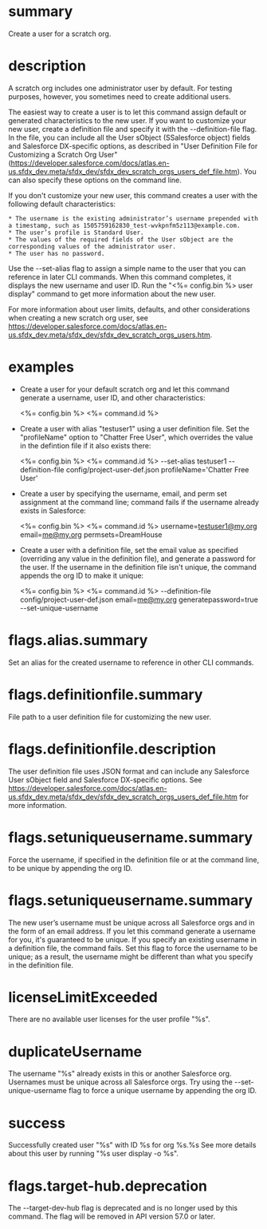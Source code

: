 # summary

Create a user for a scratch org.

# description

A scratch org includes one administrator user by default. For testing purposes, however, you sometimes need to create additional users.

The easiest way to create a user is to let this command assign default or generated characteristics to the new user. If you want to customize your new user, create a definition file and specify it with the --definition-file flag. In the file, you can include all the User sObject (SSalesforce object) fields and Salesforce DX-specific options, as described in "User Definition File for Customizing a Scratch Org User" (https://developer.salesforce.com/docs/atlas.en-us.sfdx_dev.meta/sfdx_dev/sfdx_dev_scratch_orgs_users_def_file.htm). You can also specify these options on the command line.

If you don't customize your new user, this command creates a user with the following default characteristics:

    * The username is the existing administrator’s username prepended with a timestamp, such as 1505759162830_test-wvkpnfm5z113@example.com.
    * The user’s profile is Standard User.
    * The values of the required fields of the User sObject are the corresponding values of the administrator user.
    * The user has no password.

Use the --set-alias flag to assign a simple name to the user that you can reference in later CLI commands. When this command completes, it displays the new username and user ID. Run the "<%= config.bin %> user display" command to get more information about the new user.

For more information about user limits, defaults, and other considerations when creating a new scratch org user, see https://developer.salesforce.com/docs/atlas.en-us.sfdx_dev.meta/sfdx_dev/sfdx_dev_scratch_orgs_users.htm.

# examples

- Create a user for your default scratch org and let this command generate a username, user ID, and other characteristics:

  <%= config.bin %> <%= command.id %>

- Create a user with alias "testuser1" using a user definition file. Set the "profileName" option to "Chatter Free User", which overrides the value in the defintion file if it also exists there:

  <%= config.bin %> <%= command.id %> --set-alias testuser1 --definition-file config/project-user-def.json profileName='Chatter Free User'

- Create a user by specifying the username, email, and perm set assignment at the command line; command fails if the username already exists in Salesforce:

  <%= config.bin %> <%= command.id %> username=testuser1@my.org email=me@my.org permsets=DreamHouse

- Create a user with a definition file, set the email value as specified (overriding any value in the definition file), and generate a password for the user. If the username in the definition file isn't unique, the command appends the org ID to make it unique:

  <%= config.bin %> <%= command.id %> --definition-file config/project-user-def.json email=me@my.org generatepassword=true --set-unique-username

# flags.alias.summary

Set an alias for the created username to reference in other CLI commands.

# flags.definitionfile.summary

File path to a user definition file for customizing the new user.

# flags.definitionfile.description

The user definition file uses JSON format and can include any Salesforce User sObject field and Salesforce DX-specific options. See https://developer.salesforce.com/docs/atlas.en-us.sfdx_dev.meta/sfdx_dev/sfdx_dev_scratch_orgs_users_def_file.htm for more information.

# flags.setuniqueusername.summary

Force the username, if specified in the definition file or at the command line, to be unique by appending the org ID.

# flags.setuniqueusername.summary

The new user’s username must be unique across all Salesforce orgs and in the form of an email address. If you let this command generate a username for you, it's guaranteed to be unique. If you specify an existing username in a definition file, the command fails. Set this flag to force the username to be unique; as a result, the username might be different than what you specify in the definition file.

# licenseLimitExceeded

There are no available user licenses for the user profile "%s".

# duplicateUsername

The username "%s" already exists in this or another Salesforce org. Usernames must be unique across all Salesforce orgs. Try using the --set-unique-username flag to force a unique username by appending the org ID.

# success

Successfully created user "%s" with ID %s for org %s.%s
See more details about this user by running "%s user display -o %s".

# flags.target-hub.deprecation

The --target-dev-hub flag is deprecated and is no longer used by this command. The flag will be removed in API version 57.0 or later.
